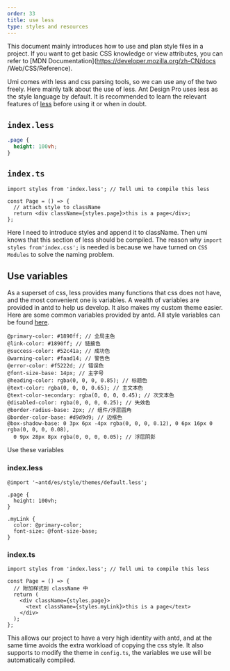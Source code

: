 ```yaml
---
order: 33
title: use less
type: styles and resources
---
```


This document mainly introduces how to use and plan style files in a project. If you want to get basic CSS knowledge or view attributes, you can refer to [MDN Documentation](https://developer.mozilla.org/zh-CN/docs /Web/CSS/Reference).

Umi comes with less and css parsing tools, so we can use any of the two freely. Here mainly talk about the use of less. Ant Design Pro uses less as the style language by default. It is recommended to learn the relevant features of [less](http://lesscss.org/) before using it or when in doubt.

## `index.less`

```css
.page {
  height: 100vh;
}
```

## `index.ts`

```tsx
import styles from 'index.less'; // Tell umi to compile this less

const Page = () => {
  // attach style to className
  return <div className={styles.page}>this is a page</div>;
};
```

Here I need to introduce styles and append it to className. Then umi knows that this section of less should be compiled. The reason why `import styles from'index.css';` is needed is because we have turned on `CSS Modules` to solve the naming problem.

## Use variables

As a superset of css, less provides many functions that css does not have, and the most convenient one is variables. A wealth of variables are provided in antd to help us develop. It also makes my custom theme easier. Here are some common variables provided by antd. All style variables can be found [here](https://github.com/ant-design/ant-design/blob/master/components/style/themes/default.less).

```less
@primary-color: #1890ff; // 全局主色
@link-color: #1890ff; // 链接色
@success-color: #52c41a; // 成功色
@warning-color: #faad14; // 警告色
@error-color: #f5222d; // 错误色
@font-size-base: 14px; // 主字号
@heading-color: rgba(0, 0, 0, 0.85); // 标题色
@text-color: rgba(0, 0, 0, 0.65); // 主文本色
@text-color-secondary: rgba(0, 0, 0, 0.45); // 次文本色
@disabled-color: rgba(0, 0, 0, 0.25); // 失效色
@border-radius-base: 2px; // 组件/浮层圆角
@border-color-base: #d9d9d9; // 边框色
@box-shadow-base: 0 3px 6px -4px rgba(0, 0, 0, 0.12), 0 6px 16px 0 rgba(0, 0, 0, 0.08),
  0 9px 28px 8px rgba(0, 0, 0, 0.05); // 浮层阴影
```

Use these variables

### index.less

```less
@import '~antd/es/style/themes/default.less';

.page {
  height: 100vh;
}

.myLink {
  color: @primary-color;
  font-size: @font-size-base;
}
```

### index.ts

```tsx
import styles from 'index.less'; // Tell umi to compile this less

const Page = () => {
  // 附加样式到 className 中
  return (
    <div className={styles.page}>
      <text className={styles.myLink}>this is a page</text>
    </div>
  );
};
```

This allows our project to have a very high identity with antd, and at the same time avoids the extra workload of copying the css style. It also supports to modify the theme in `config.ts`, the variables we use will be automatically compiled.
